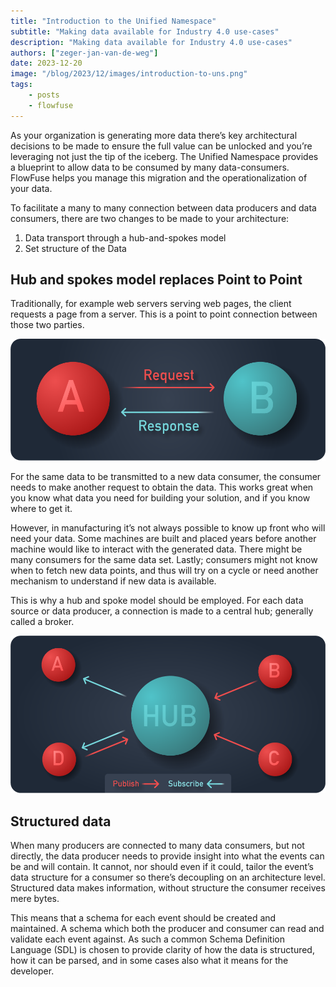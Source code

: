 ```yaml
---
title: "Introduction to the Unified Namespace"
subtitle: "Making data available for Industry 4.0 use-cases"
description: "Making data available for Industry 4.0 use-cases"
authors: ["zeger-jan-van-de-weg"]
date: 2023-12-20
image: "/blog/2023/12/images/introduction-to-uns.png"
tags:
    - posts
    - flowfuse
---
```


As your organization is generating more data there’s key architectural
decisions to be made to ensure the full value can be unlocked and you’re
leveraging not just the tip of the iceberg. The Unified Namespace
provides a blueprint to allow data to be consumed by many data-consumers.
FlowFuse helps you manage this migration and the operationalization of your
data.

<!--more-->

To facilitate a many to many connection between data producers and data consumers, there are two changes to be made to your architecture:
1. Data transport through a hub-and-spokes model
1. Set structure of the Data

## Hub and spokes model replaces Point to Point

Traditionally, for example web servers serving web pages, the client requests a
page from a server. This is a point to point connection between those two parties.

![Point to point graphic](./images/uns-point-to-point.png "Point to Point connection")

For the same data to be transmitted to a new data consumer, the consumer needs
to make another request to obtain the data. This works great when you know what
data you need for building your solution, and if you know where to get it.

However, in manufacturing it’s not always possible to know up front who will
need your data. Some machines are built and placed years before another machine
would like to interact with the generated data. There might be many consumers
for the same data set. Lastly; consumers might not know when to fetch new data
points, and thus will try on a cycle or need another mechanism to understand if
new data is available.

This is why a hub and spoke model should be employed. For each data source or
data producer, a connection is made to a central hub; generally called a broker.

![Hub and spoke graphic](./images/uns-hub.png "Unified Namespace Hub and Spokes communication")

## Structured data

When many producers are connected to many data consumers, but not directly,
the data producer needs to provide insight into what the events can be and will
contain. It cannot, nor should even if it could, tailor the event’s data structure
for a consumer so there’s decoupling on an architecture level. Structured data
makes information, without structure the consumer receives mere bytes.

This means that a schema for each event should be created and maintained. A
schema which both the producer and consumer can read and validate each event
against. As such a common Schema Definition Language (SDL) is chosen to provide
clarity of how the data is structured, how it can be parsed, and in some cases
also what it means for the developer.
